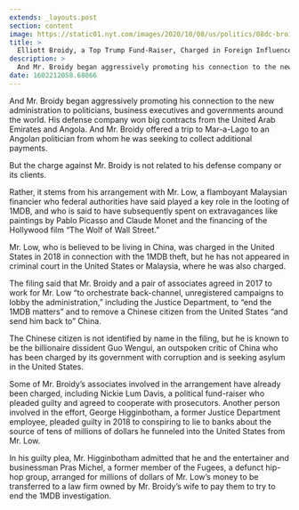 ```yaml
--- 
extends: _layouts.post 
section: content 
image: https://static01.nyt.com/images/2020/10/08/us/politics/08dc-broidy/08dc-broidy-facebookJumbo.jpg 
title: > 
  Elliott Broidy, a Top Trump Fund-Raiser, Charged in Foreign Influence Case 
description: > 
  And Mr. Broidy began aggressively promoting his connection to the new administration to politicians, business executives and governments around the world.His defense company won big contracts from the United Arab Emirates and Angola.And Mr. Broidy offered a trip to Mar-a-Lago to an Angolan politician from whom he was seeking to collect additional payments.But the charge against Mr. Broidy is not related to his defense company or its clients.Some of Mr. Broidy’s associates involved in the arrangement have already been charged, including Nickie Lum Davis, a political fund-raiser who pleaded guilty and agreed to cooperate with prosecutors. 
date: 1602212058.68066 
--- 
```

And Mr. Broidy began aggressively promoting his connection to the new administration to politicians, business executives and governments around the world. His defense company won big contracts from the United Arab Emirates and Angola. And Mr. Broidy offered a trip to Mar-a-Lago to an Angolan politician from whom he was seeking to collect additional payments.

But the charge against Mr. Broidy is not related to his defense company or its clients.

Rather, it stems from his arrangement with Mr. Low, a flamboyant Malaysian financier who federal authorities have said played a key role in the looting of 1MDB, and who is said to have subsequently spent on extravagances like paintings by Pablo Picasso and Claude Monet and the financing of the Hollywood film “The Wolf of Wall Street.”

Mr. Low, who is believed to be living in China, was charged in the United States in 2018 in connection with the 1MDB theft, but he has not appeared in criminal court in the United States or Malaysia, where he was also charged.

The filing said that Mr. Broidy and a pair of associates agreed in 2017 to work for Mr. Low “to orchestrate back-channel, unregistered campaigns to lobby the administration,” including the Justice Department, to “end the 1MDB matters” and to remove a Chinese citizen from the United States “and send him back to” China.

The Chinese citizen is not identified by name in the filing, but he is known to be the billionaire dissident Guo Wengui, an outspoken critic of China who has been charged by its government with corruption and is seeking asylum in the United States.

Some of Mr. Broidy’s associates involved in the arrangement have already been charged, including Nickie Lum Davis, a political fund-raiser who pleaded guilty and agreed to cooperate with prosecutors. Another person involved in the effort, George Higginbotham, a former Justice Department employee, pleaded guilty in 2018 to conspiring to lie to banks about the source of tens of millions of dollars he funneled into the United States from Mr. Low.

In his guilty plea, Mr. Higginbotham admitted that he and the entertainer and businessman Pras Michel, a former member of the Fugees, a defunct hip-hop group, arranged for millions of dollars of Mr. Low’s money to be transferred to a law firm owned by Mr. Broidy’s wife to pay them to try to end the 1MDB investigation.